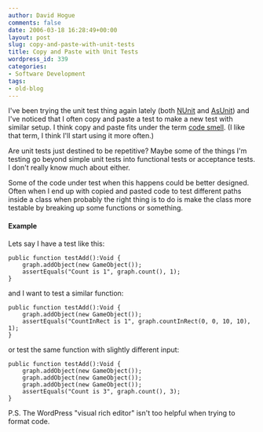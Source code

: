 ```yaml
---
author: David Hogue
comments: false
date: 2006-03-18 16:28:49+00:00
layout: post
slug: copy-and-paste-with-unit-tests
title: Copy and Paste with Unit Tests
wordpress_id: 339
categories:
- Software Development
tags:
- old-blog
---
```


I've been trying the unit test thing again lately (both [NUnit](http://www.nunit.org/) and [AsUnit](http://www.asunit.org/)) and I've noticed that I often copy and paste a test to make a new test with similar setup.  I think copy and paste fits under the term [code smell](http://xp.c2.com/CodeSmell.html).  (I like that term, I think I'll start using it more often.)

Are unit tests just destined to be repetitive?  Maybe some of the things I'm testing go beyond simple unit tests into functional tests or acceptance tests.  I don't really know much about either.

Some of the code under test when this happens could be better designed.  Often when I end up with copied and pasted code to test different paths inside a class when probably the right thing is to do is make the class more testable by breaking up some functions or something.



#### Example


Lets say I have a test like this:


    
    public function testAdd():Void {
        graph.addObject(new GameObject());
        assertEquals("Count is 1", graph.count(), 1);
    }



and I want to test a similar function:


    
    public function testAdd():Void {
        graph.addObject(new GameObject());
        assertEquals("CountInRect is 1", graph.countInRect(0, 0, 10, 10), 1);
    }



or test the same function with slightly different input:



    
    public function testAdd():Void {
        graph.addObject(new GameObject());
        graph.addObject(new GameObject());
        graph.addObject(new GameObject());
        assertEquals("Count is 3", graph.count(), 3);
    }



P.S. The WordPress "visual rich editor" isn't too helpful when trying to format code.
